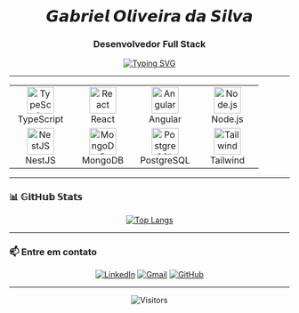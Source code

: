<div align="center">
  
# 𝙂𝙖𝙗𝙧𝙞𝙚𝙡 𝙊𝙡𝙞𝙫𝙚𝙞𝙧𝙖 𝙙𝙖 𝙎𝙞𝙡𝙫𝙖  
### Desenvolvedor Full Stack
  
[![Typing SVG](https://readme-typing-svg.demolab.com?font=Fira+Code&weight=500&size=22&duration=3000&pause=1000&color=38BCF7&width=435&lines=Modern+Web+Applications;Clean+Code+Enthusiast;Problem+Solver;Continuous+Learner)](https://git.io/typing-svg)

</div>

---


<table align="center">
  <tr>
    <td align="center" width="96">
      <img src="https://skillicons.dev/icons?i=ts" width="48" height="48" alt="TypeScript" />
      <br>TypeScript
    </td>
    <td align="center" width="96">
      <img src="https://skillicons.dev/icons?i=react" width="48" height="48" alt="React" />
      <br>React
    </td>
    <td align="center" width="96">
      <img src="https://skillicons.dev/icons?i=angular" width="48" height="48" alt="Angular" />
      <br>Angular
    </td>
    <td align="center" width="96">
      <img src="https://skillicons.dev/icons?i=nodejs" width="48" height="48" alt="Node.js" />
      <br>Node.js
    </td>
  </tr>
  <tr>
    <td align="center" width="96">
      <img src="https://skillicons.dev/icons?i=nestjs" width="48" height="48" alt="NestJS" />
      <br>NestJS
    </td>
    <td align="center" width="96">
      <img src="https://skillicons.dev/icons?i=mongodb" width="48" height="48" alt="MongoDB" />
      <br>MongoDB
    </td>
    <td align="center" width="96">
      <img src="https://skillicons.dev/icons?i=postgres" width="48" height="48" alt="PostgreSQL" />
      <br>PostgreSQL
    </td>
    <td align="center" width="96">
      <img src="https://skillicons.dev/icons?i=tailwind" width="48" height="48" alt="Tailwind" />
      <br>Tailwind
    </td>
  </tr>
</table>

---

### 📊 𝔾𝕚𝕥H𝕦𝕓 𝕊𝕥𝕒𝕥𝕤

<div align="center">
  
[![Top Langs](https://github-readme-stats.vercel.app/api/top-langs/?username=GabrielDoSaaS&layout=compact&theme=radical&hide_border=true)](https://github.com/GabrielDoSaaS)

</div>

---

### 📫 Entre em contato

<div align="center">
  
[![LinkedIn](https://img.shields.io/badge/-Gabriel_Silva-0077B5?style=for-the-badge&logo=linkedin&logoColor=white)](https://www.linkedin.com/in/gabriel-silva-ofc/)
[![Gmail](https://img.shields.io/badge/-gabrieldosaas@gmail.com-D14836?style=for-the-badge&logo=gmail&logoColor=white)](mailto:gabrieldosaas@gmail.com)
[![GitHub](https://img.shields.io/badge/-GabrielDoSaaS-181717?style=for-the-badge&logo=github&logoColor=white)](https://github.com/GabrielDoSaaS)

</div>

---

<div align="center">
  
![Visitors](https://komarev.com/ghpvc/?username=GabrielDoSaaS&color=blueviolet&style=flat-square)

</div>
